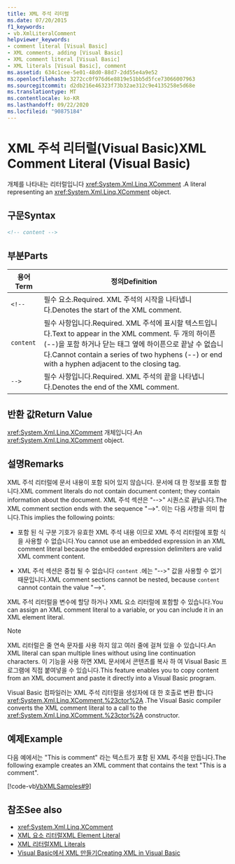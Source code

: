 ```yaml
---
title: XML 주석 리터럴
ms.date: 07/20/2015
f1_keywords:
- vb.XmlLiteralComment
helpviewer_keywords:
- comment literal [Visual Basic]
- XML comments, adding [Visual Basic]
- XML comment literal [Visual Basic]
- XML literals [Visual Basic], comment
ms.assetid: 634c1cee-5e01-48d0-88d7-2dd55e4a9e52
ms.openlocfilehash: 3272cc0f976d6e8819e51bb5d5fce73066007963
ms.sourcegitcommit: d2db216e46323f73b32ae312c9e4135258e5d68e
ms.translationtype: MT
ms.contentlocale: ko-KR
ms.lasthandoff: 09/22/2020
ms.locfileid: "90875184"
---
```

# <a name="xml-comment-literal-visual-basic"></a><span data-ttu-id="dd4e6-102">XML 주석 리터럴(Visual Basic)</span><span class="sxs-lookup"><span data-stu-id="dd4e6-102">XML Comment Literal (Visual Basic)</span></span>

<span data-ttu-id="dd4e6-103">개체를 나타내는 리터럴입니다 <xref:System.Xml.Linq.XComment> .</span><span class="sxs-lookup"><span data-stu-id="dd4e6-103">A literal representing an <xref:System.Xml.Linq.XComment> object.</span></span>  
  
## <a name="syntax"></a><span data-ttu-id="dd4e6-104">구문</span><span class="sxs-lookup"><span data-stu-id="dd4e6-104">Syntax</span></span>  
  
```xml  
<!-- content -->  
```  
  
## <a name="parts"></a><span data-ttu-id="dd4e6-105">부분</span><span class="sxs-lookup"><span data-stu-id="dd4e6-105">Parts</span></span>  
  
|<span data-ttu-id="dd4e6-106">용어</span><span class="sxs-lookup"><span data-stu-id="dd4e6-106">Term</span></span>|<span data-ttu-id="dd4e6-107">정의</span><span class="sxs-lookup"><span data-stu-id="dd4e6-107">Definition</span></span>|  
|---|---|  
|`<!--`|<span data-ttu-id="dd4e6-108">필수 요소.</span><span class="sxs-lookup"><span data-stu-id="dd4e6-108">Required.</span></span> <span data-ttu-id="dd4e6-109">XML 주석의 시작을 나타냅니다.</span><span class="sxs-lookup"><span data-stu-id="dd4e6-109">Denotes the start of the XML comment.</span></span>|  
|`content`|<span data-ttu-id="dd4e6-110">필수 사항입니다.</span><span class="sxs-lookup"><span data-stu-id="dd4e6-110">Required.</span></span> <span data-ttu-id="dd4e6-111">XML 주석에 표시할 텍스트입니다.</span><span class="sxs-lookup"><span data-stu-id="dd4e6-111">Text to appear in the XML comment.</span></span> <span data-ttu-id="dd4e6-112">두 개의 하이픈 (--)을 포함 하거나 닫는 태그 옆에 하이픈으로 끝날 수 없습니다.</span><span class="sxs-lookup"><span data-stu-id="dd4e6-112">Cannot contain a series of two hyphens (--) or end with a hyphen adjacent to the closing tag.</span></span>|  
|`-->`|<span data-ttu-id="dd4e6-113">필수 사항입니다.</span><span class="sxs-lookup"><span data-stu-id="dd4e6-113">Required.</span></span> <span data-ttu-id="dd4e6-114">XML 주석의 끝을 나타냅니다.</span><span class="sxs-lookup"><span data-stu-id="dd4e6-114">Denotes the end of the XML comment.</span></span>|  
  
## <a name="return-value"></a><span data-ttu-id="dd4e6-115">반환 값</span><span class="sxs-lookup"><span data-stu-id="dd4e6-115">Return Value</span></span>  

 <span data-ttu-id="dd4e6-116"><xref:System.Xml.Linq.XComment> 개체입니다.</span><span class="sxs-lookup"><span data-stu-id="dd4e6-116">An <xref:System.Xml.Linq.XComment> object.</span></span>  
  
## <a name="remarks"></a><span data-ttu-id="dd4e6-117">설명</span><span class="sxs-lookup"><span data-stu-id="dd4e6-117">Remarks</span></span>  

 <span data-ttu-id="dd4e6-118">XML 주석 리터럴에 문서 내용이 포함 되어 있지 않습니다. 문서에 대 한 정보를 포함 합니다.</span><span class="sxs-lookup"><span data-stu-id="dd4e6-118">XML comment literals do not contain document content; they contain information about the document.</span></span> <span data-ttu-id="dd4e6-119">XML 주석 섹션은 "-->" 시퀀스로 끝납니다.</span><span class="sxs-lookup"><span data-stu-id="dd4e6-119">The XML comment section ends with the sequence "-->".</span></span> <span data-ttu-id="dd4e6-120">이는 다음 사항을 의미 합니다.</span><span class="sxs-lookup"><span data-stu-id="dd4e6-120">This implies the following points:</span></span>  
  
- <span data-ttu-id="dd4e6-121">포함 된 식 구분 기호가 유효한 XML 주석 내용 이므로 XML 주석 리터럴에 포함 식을 사용할 수 없습니다.</span><span class="sxs-lookup"><span data-stu-id="dd4e6-121">You cannot use an embedded expression in an XML comment literal because the embedded expression delimiters are valid XML comment content.</span></span>  
  
- <span data-ttu-id="dd4e6-122">XML 주석 섹션은 중첩 될 수 없습니다 `content` .에는 "-->" 값을 사용할 수 없기 때문입니다.</span><span class="sxs-lookup"><span data-stu-id="dd4e6-122">XML comment sections cannot be nested, because `content` cannot contain the value "-->".</span></span>  
  
 <span data-ttu-id="dd4e6-123">XML 주석 리터럴을 변수에 할당 하거나 XML 요소 리터럴에 포함할 수 있습니다.</span><span class="sxs-lookup"><span data-stu-id="dd4e6-123">You can assign an XML comment literal to a variable, or you can include it in an XML element literal.</span></span>  
  
> [!NOTE]
> <span data-ttu-id="dd4e6-124">XML 리터럴은 줄 연속 문자를 사용 하지 않고 여러 줄에 걸쳐 있을 수 있습니다.</span><span class="sxs-lookup"><span data-stu-id="dd4e6-124">An XML literal can span multiple lines without using line continuation characters.</span></span> <span data-ttu-id="dd4e6-125">이 기능을 사용 하면 XML 문서에서 콘텐츠를 복사 하 여 Visual Basic 프로그램에 직접 붙여넣을 수 있습니다.</span><span class="sxs-lookup"><span data-stu-id="dd4e6-125">This feature enables you to copy content from an XML document and paste it directly into a Visual Basic program.</span></span>  
  
 <span data-ttu-id="dd4e6-126">Visual Basic 컴파일러는 XML 주석 리터럴을 생성자에 대 한 호출로 변환 합니다 <xref:System.Xml.Linq.XComment.%23ctor%2A> .</span><span class="sxs-lookup"><span data-stu-id="dd4e6-126">The Visual Basic compiler converts the XML comment literal to a call to the <xref:System.Xml.Linq.XComment.%23ctor%2A> constructor.</span></span>  
  
## <a name="example"></a><span data-ttu-id="dd4e6-127">예제</span><span class="sxs-lookup"><span data-stu-id="dd4e6-127">Example</span></span>  

 <span data-ttu-id="dd4e6-128">다음 예에서는 "This is comment" 라는 텍스트가 포함 된 XML 주석을 만듭니다.</span><span class="sxs-lookup"><span data-stu-id="dd4e6-128">The following example creates an XML comment that contains the text "This is a comment".</span></span>  
  
 [!code-vb[VbXMLSamples#9](~/samples/snippets/visualbasic/VS_Snippets_VBCSharp/VbXMLSamples/VB/XMLSamples4.vb#9)]  
  
## <a name="see-also"></a><span data-ttu-id="dd4e6-129">참조</span><span class="sxs-lookup"><span data-stu-id="dd4e6-129">See also</span></span>

- <xref:System.Xml.Linq.XComment>
- [<span data-ttu-id="dd4e6-130">XML 요소 리터럴</span><span class="sxs-lookup"><span data-stu-id="dd4e6-130">XML Element Literal</span></span>](xml-element-literal.md)
- [<span data-ttu-id="dd4e6-131">XML 리터럴</span><span class="sxs-lookup"><span data-stu-id="dd4e6-131">XML Literals</span></span>](index.md)
- [<span data-ttu-id="dd4e6-132">Visual Basic에서 XML 만들기</span><span class="sxs-lookup"><span data-stu-id="dd4e6-132">Creating XML in Visual Basic</span></span>](../../programming-guide/language-features/xml/creating-xml.md)
